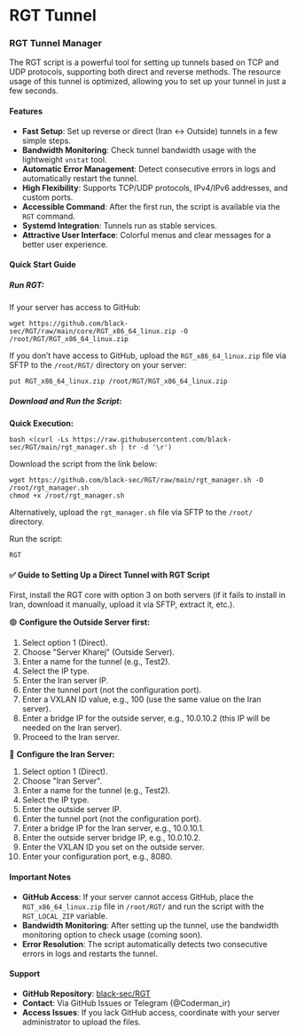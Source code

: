 # RGT Tunnel

### RGT Tunnel Manager

The RGT script is a powerful tool for setting up tunnels based on TCP and UDP protocols, supporting both direct and reverse methods. The resource usage of this tunnel is optimized, allowing you to set up your tunnel in just a few seconds.

#### Features

- **Fast Setup**: Set up reverse or direct (Iran ↔ Outside) tunnels in a few simple steps.
- **Bandwidth Monitoring**: Check tunnel bandwidth usage with the lightweight `vnstat` tool.
- **Automatic Error Management**: Detect consecutive errors in logs and automatically restart the tunnel.
- **High Flexibility**: Supports TCP/UDP protocols, IPv4/IPv6 addresses, and custom ports.
- **Accessible Command**: After the first run, the script is available via the `RGT` command.
- **Systemd Integration**: Tunnels run as stable services.
- **Attractive User Interface**: Colorful menus and clear messages for a better user experience.

#### Quick Start Guide

##### Run RGT:

If your server has access to GitHub:
```
wget https://github.com/black-sec/RGT/raw/main/core/RGT_x86_64_linux.zip -O /root/RGT/RGT_x86_64_linux.zip
```

If you don’t have access to GitHub, upload the `RGT_x86_64_linux.zip` file via SFTP to the `/root/RGT/` directory on your server:
```
put RGT_x86_64_linux.zip /root/RGT/RGT_x86_64_linux.zip
```

##### Download and Run the Script:

**Quick Execution:**
```
bash <(curl -Ls https://raw.githubusercontent.com/black-sec/RGT/main/rgt_manager.sh | tr -d '\r')
```

Download the script from the link below:
```
wget https://github.com/black-sec/RGT/raw/main/rgt_manager.sh -O /root/rgt_manager.sh
chmod +x /root/rgt_manager.sh
```

Alternatively, upload the `rgt_manager.sh` file via SFTP to the `/root/` directory.

Run the script:
```
RGT
```

#### ✅ Guide to Setting Up a Direct Tunnel with RGT Script

First, install the RGT core with option 3 on both servers (if it fails to install in Iran, download it manually, upload it via SFTP, extract it, etc.).

🟢 **Configure the Outside Server first:**

1. Select option 1 (Direct).
2. Choose "Server Kharej" (Outside Server).
3. Enter a name for the tunnel (e.g., Test2).
4. Select the IP type.
5. Enter the Iran server IP.
6. Enter the tunnel port (not the configuration port).
7. Enter a VXLAN ID value, e.g., 100 (use the same value on the Iran server).
8. Enter a bridge IP for the outside server, e.g., 10.0.10.2 (this IP will be needed on the Iran server).
9. Proceed to the Iran server.

🔴 **Configure the Iran Server:**

1. Select option 1 (Direct).
2. Choose "Iran Server".
3. Enter a name for the tunnel (e.g., Test2).
4. Select the IP type.
5. Enter the outside server IP.
6. Enter the tunnel port (not the configuration port).
7. Enter a bridge IP for the Iran server, e.g., 10.0.10.1.
8. Enter the outside server bridge IP, e.g., 10.0.10.2.
9. Enter the VXLAN ID you set on the outside server.
10. Enter your configuration port, e.g., 8080.

#### Important Notes

- **GitHub Access**: If your server cannot access GitHub, place the `RGT_x86_64_linux.zip` file in `/root/RGT/` and run the script with the `RGT_LOCAL_ZIP` variable.
- **Bandwidth Monitoring**: After setting up the tunnel, use the bandwidth monitoring option to check usage (coming soon).
- **Error Resolution**: The script automatically detects two consecutive errors in logs and restarts the tunnel.

#### Support

- **GitHub Repository**: [black-sec/RGT](https://github.com/black-sec/RGT)
- **Contact**: Via GitHub Issues or Telegram (@Coderman_ir)
- **Access Issues**: If you lack GitHub access, coordinate with your server administrator to upload the files.
